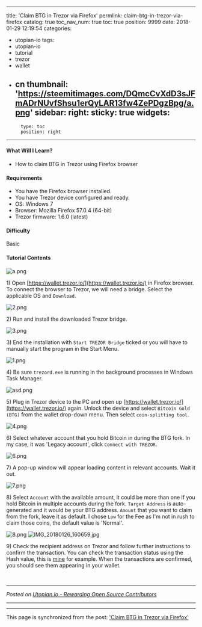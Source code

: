 
---
title: 'Claim BTG in Trezor via Firefox'
permlink: claim-btg-in-trezor-via-firefox
catalog: true
toc_nav_num: true
toc: true
position: 9999
date: 2018-01-29 12:19:54
categories:
- utopian-io
tags:
- utopian-io
- tutorial
- trezor
- wallet
- cn
thumbnail: 'https://steemitimages.com/DQmcCvXdD3sJFmADrNUvfShsu1erQyLAR13fw4ZePDgzBpg/a.png'
sidebar:
    right:
        sticky: true
widgets:
    -
        type: toc
        position: right
---


#### What Will I Learn?

- How to claim BTG in Trezor using Firefox browser

#### Requirements

- You have the Firefox browser installed.
- You have Trezor device configured and ready.
- OS: Windows 7
- Browser: Mozilla Firefox 57.0.4 (64-bit)
- Trezor firmware: 1.6.0 (latest)

#### Difficulty

Basic

#### Tutorial Contents

![a.png](https://steemitimages.com/DQmcCvXdD3sJFmADrNUvfShsu1erQyLAR13fw4ZePDgzBpg/a.png)

1\) Open [https://wallet.trezor.io/](https://wallet.trezor.io/) in Firefox browser. To connect the browser to Trezor, we will need a bridge. Select the applicable OS and `Download`.

![2.png](https://steemitimages.com/DQmUy4DpGBLKAK9kSqS7FXxahh1jPjLZg3CaMMuxTWzQQdD/2.png)

2\) Run and install the downloaded Trezor bridge.

![3.png](https://steemitimages.com/DQmUEfLZsfBDV7mBguTyVL6bERHQmYyyStstPyAq5U1xfNR/3.png)

3\) End the installation with `Start TREZOR Bridge` ticked or you will have to manually start the program in the Start Menu.

![1.png](https://steemitimages.com/DQmRtUzppZbTr2GkLszzM6cG61256pYFEqxDb1ByNHdLh9c/1.png)

4\) Be sure `trezord.exe` is running in the background processes in Windows Task Manager.

![asd.png](https://steemitimages.com/DQmdnCX1jDvcQiHmxp7ED6JyQFrCg5vPFy4DSAfRUCoqFph/asd.png)

5\) Plug in Trezor device to the PC and open up [https://wallet.trezor.io/](https://wallet.trezor.io/) again. Unlock the device and select `Bitcoin Gold (BTG)` from the wallet drop-down menu. Then select `coin-splitting tool`.

![4.png](https://steemitimages.com/DQmW5nBsk2a783b8XoJ5s9VGN4bHqqwFDpDgo2ArrYGnA2Y/4.png)

6\) Select whatever account that you hold Bitcoin in during the BTG fork. In my case, it was 'Legacy account', click `Connect with TREZOR`.

![6.png](https://steemitimages.com/DQmY1qM1h3W4C8yvxs7VrYy6QdG7EWYrm1XbqKLonRQM3LK/6.png)

7\) A pop-up window will appear loading content in relevant accounts. Wait it out.

![7.png](https://steemitimages.com/DQmSB8pA9SaQ4nQKAS33Tr2Qw7VjohNMKEwzHwStxsuZge2/7.png)

8\) Select `Account` with the available amount, it could be more than one if you hold Bitcoin in multiple accounts during the fork. `Target Address` is auto-generated and it would be your BTG address. `Amount` that you want to claim from the fork, leave it as default. I chose `Low` for the Fee as I'm not in rush to claim those coins, the default value is 'Normal'.

![8.png](https://steemitimages.com/DQmRKhWBcSd5JgWQzCv7M6A1eQ5GZpw1jEsZNG2WFoyGqBj/8.png)
![IMG_20180126_160659.jpg](https://steemitimages.com/DQmaLAKxcdgNDT2B1cgdbymMHqL883p5qbD22vQy3reeoAG/IMG_20180126_160659.jpg)

9\) Check the recipient address on Trezor and follow further instructions to confirm the transaction. You can check the transaction status using the Hash value, this is [mine](https://btg-bitcore2.trezor.io/tx/e1941c3685bee7abd6b49bd663d27cadc2aae225763ef1a23758ed55a3cf8baf) for example. When the transactions are confirmed, you should see them appearing in your wallet.






<br /><hr/><em>Posted on <a href="https://utopian.io/utopian-io/@fr3eze/claim-btg-in-trezor-via-firefox">Utopian.io -  Rewarding Open Source Contributors</a></em><hr/>

- - -

This page is synchronized from the post: ['Claim BTG in Trezor via Firefox'](https://steemit.com/@fr3eze/claim-btg-in-trezor-via-firefox)
